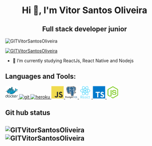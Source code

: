 <h1 align="center">Hi 👋, I'm Vitor Santos Oliveira</h1>
<h2 align="center">Full stack developer junior</h2>

<p align="left"> <img src="https://komarev.com/ghpvc/?username=GITVitorSantosOliveira&label=Profile%20views&color=0e75b6&style=flat" alt="GITVitorSantosOliveira" /> </p>

<p align="left"> <a href="https://github.com/ryo-ma/github-profile-trophy"><img src="https://github-profile-trophy.vercel.app/?username=GITVitorSantosOliveira" alt="GITVitorSantosOliveira" /></a> </p>

- 🔭 I’m currently studying ReactJs, React Native and Nodejs


<h2 align="left">Languages and Tools:</h2>
<p align="left"> <a href="https://www.docker.com/" target="_blank" rel="noreferrer"> <img src="https://raw.githubusercontent.com/devicons/devicon/master/icons/docker/docker-original-wordmark.svg" alt="docker" width="40" height="40"/> </a> <a href="https://git-scm.com/" target="_blank" rel="noreferrer"> <img src="https://www.vectorlogo.zone/logos/git-scm/git-scm-icon.svg" alt="git" width="40" height="40"/> </a>
<a href="https://heroku.com" target="_blank" rel="noreferrer"> <img src="https://www.vectorlogo.zone/logos/heroku/heroku-icon.svg" alt="heroku" width="40" height="40"/> </a>
<a href="https://developer.mozilla.org/en-US/docs/Web/JavaScript" target="_blank" rel="noreferrer"> <img src="https://raw.githubusercontent.com/devicons/devicon/master/icons/javascript/javascript-original.svg" alt="javascript" width="40" height="40"/> </a>
<a href="https://www.postgresql.org" target="_blank" rel="noreferrer"> <img src="https://raw.githubusercontent.com/devicons/devicon/master/icons/postgresql/postgresql-original-wordmark.svg" alt="postgresql" width="40" height="40"/> </a>
<a href="https://reactjs.org/" target="_blank" rel="noreferrer"> <img src="https://raw.githubusercontent.com/devicons/devicon/master/icons/react/react-original-wordmark.svg" alt="react" width="40" height="40"/> </a>
<a href="https://www.typescriptlang.org/" target="_blank" rel="noreferrer"> <img src="https://raw.githubusercontent.com/devicons/devicon/master/icons/typescript/typescript-original.svg" alt="typescript" width="40" height="40"/> </a> 
<a href="https://reactnative.dev" target="_blank" rel="noreferrer"> <img src="https://raw.githubusercontent.com/devicons/devicon/master/icons/nodejs/nodejs-original.svg" alt="nodejs" width="40" height="40"> </img>  </a>
</p>

<h2> Git hub status <h2/>
<p><img align="left" src="https://github-readme-stats.vercel.app/api/top-langs?username=GITVitorSantosOliveira&show_icons=true&locale=en&layout=compact" alt="GITVitorSantosOliveira" /></p>

<p>&nbsp;<img align="center" src="https://github-readme-stats.vercel.app/api?username=GITVitorSantosOliveira&show_icons=true&locale=en" alt="GITVitorSantosOliveira" /></p>

